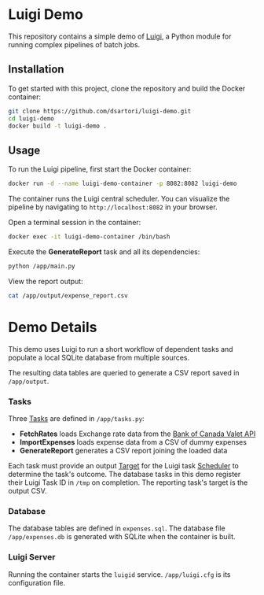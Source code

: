 # Luigi Demo
This repository contains a simple demo of [Luigi](https://github.com/spotify/luigi), a Python module for running complex pipelines of batch jobs.

## Installation

To get started with this project, clone the repository and build the Docker container:

```bash
git clone https://github.com/dsartori/luigi-demo.git
cd luigi-demo
docker build -t luigi-demo .
```

## Usage

To run the Luigi pipeline, first start the Docker container:

```bash
docker run -d --name luigi-demo-container -p 8082:8082 luigi-demo
```

The container runs the Luigi central scheduler. You can visualize the pipeline by navigating to `http://localhost:8082` in your browser.

Open a terminal session in the container:

```bash
docker exec -it luigi-demo-container /bin/bash
```

Execute the **GenerateReport** task and all its dependencies:
```bash
python /app/main.py
```

View the report output:
```bash
cat /app/output/expense_report.csv
```


# Demo Details

This demo uses Luigi to run a short workflow of dependent tasks and populate a local SQLite database from multiple sources.

The resulting data tables are queried to generate a CSV report saved in  `/app/output`.

### Tasks

Three [Tasks](https://luigi.readthedocs.io/en/stable/tasks.html) are defined in `/app/tasks.py`:

- **FetchRates** loads Exchange rate data from the [Bank of Canada Valet API](https://www.bankofcanada.ca/valet/)
- **ImportExpenses** loads expense data from a CSV of dummy expenses
- **GenerateReport** generates a CSV report joining the loaded data

Each task must provide an output [Target](https://luigi.readthedocs.io/en/stable/targets.html) for the Luigi task [Scheduler](https://luigi.readthedocs.io/en/stable/central_scheduler.html) to determine the task's outcome. The database tasks in this demo register their Luigi Task ID in `/tmp` on completion. The reporting task's target is the output CSV.

### Database

The database tables are defined in `expenses.sql`. The database file `/app/expenses.db` is generated with SQLite when the container is built.

### Luigi Server

Running the container starts the `luigid` service. `/app/luigi.cfg` is its configuration file.




